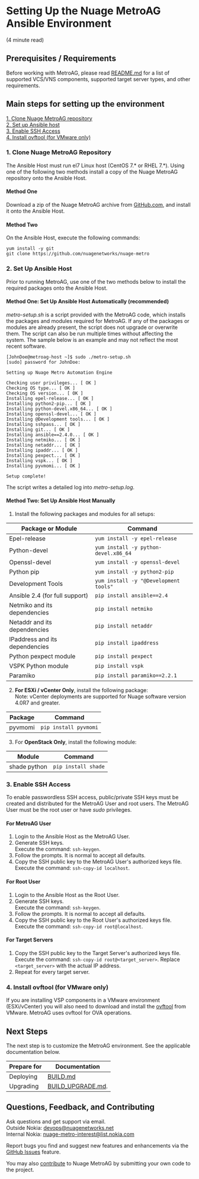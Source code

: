 # Setting Up the Nuage MetroAG Ansible Environment
(4 minute read)  

## Prerequisites / Requirements  
Before working with MetroAG, please read [README.md](/README.md) for a list of supported VCS/VNS components, supported target server types, and other requirements. 

## Main steps for setting up the environment  
[1. Clone Nuage MetroAG repository](#1-clone-nuage-metroag-repository)  
[2. Set up Ansible host](#2-set-up-ansible-host)  
[3. Enable SSH Access](#3-enable-ssh-access)  
[4. Install ovftool (for VMware only)](#4-install-ovftool-for-vmware-only)  

### 1. Clone Nuage MetroAG Repository
The Ansible Host must run el7 Linux host (CentOS 7.* or RHEL 7.*). Using one of the following two methods install a copy of the Nuage MetroAG repository onto the Ansible Host. 
#### Method One  
Download a zip of the Nuage MetroAG archive from [GitHub.com](https://github.com/nuagenetworks/nuage-metro), and install it onto the Ansible Host.

#### Method Two  
On the Ansible Host, execute the following commands:  
```
yum install -y git
git clone https://github.com/nuagenetworks/nuage-metro
```
### 2. Set Up Ansible Host
Prior to running MetroAG, use one of the two methods below to install the required packages onto the Ansible Host.

#### Method One: Set Up Ansible Host Automatically (recommended)
*metro-setup.sh* is a script provided with the MetroAG code, which installs the packages and modules required for MetroAG. If any of the packages or modules are already present, the script does not upgrade or overwrite them. The script can also be run multiple times without affecting the system. The sample below is an example and may not reflect the most recent software.
```
[JohnDoe@metroag-host ~]$ sudo ./metro-setup.sh
[sudo] password for JohnDoe:

Setting up Nuage Metro Automation Engine

Checking user privileges... [ OK ]
Checking OS type... [ OK ]
Checking OS version... [ OK ]
Installing epel-release... [ OK ]
Installing python2-pip... [ OK ]
Installing python-devel.x86_64... [ OK ]
Installing openssl-devel... [ OK ]
Installing @Development tools... [ OK ]
Installing sshpass... [ OK ]
Installing git... [ OK ]
Installing ansible==2.4.0... [ OK ]
Installing netmiko... [ OK ]
Installing netaddr... [ OK ]
Installing ipaddr... [ OK ]
Installing pexpect... [ OK ]
Installing vspk... [ OK ]
Installing pyvmomi... [ OK ]

Setup complete!
```
The script writes a detailed log into *metro-setup.log*.

#### Method Two: Set Up Ansible Host Manually
1. Install the following packages and modules for all setups:

Package or Module | Command   
------- | --------  
Epel-release | `yum install -y epel-release`  
Python-devel | `yum install -y python-devel.x86_64`  
Openssl-devel | `yum install -y openssl-devel`  
Python pip | `yum install -y python2-pip `  
Development Tools | `yum install -y "@Development tools"`  
Ansible 2.4 (for full support) | `pip install ansible==2.4`  
Netmiko and its dependencies | `pip install netmiko`  
Netaddr and its dependencies | `pip install netaddr`  
IPaddress and its dependencies | `pip install ipaddress`  
Python pexpect module | `pip install pexpect`  
VSPK Python module | `pip install vspk`  
Paramiko | `pip install paramiko==2.2.1`

2. **For ESXi / vCenter Only**, install the following package:  
 Note: vCenter deployments are supported for Nuage software version 4.0R7 and greater.  

Package | Command  
 -----| ------  
 pyvmomi | `pip install pyvmomi`  


3. For **OpenStack Only**, install the following module:

Module | Command  
 -----| ------  
 shade python | `pip install shade`

### 3. Enable SSH Access  
To enable passwordless SSH access, public/private SSH keys must be created and distributed for the MetroAG User and root users. The MetroAG User must be the root user or have *sudo* privileges.  
#### For MetroAG User
1. Login to the Ansible Host as the MetroAG User.  
2. Generate SSH keys.  
   Execute the command: `ssh-keygen`.  
3. Follow the prompts. It is normal to accept all defaults.  
4. Copy the SSH public key to the MetroAG User's authorized keys file.  
   Execute the command: `ssh-copy-id localhost`.  
#### For Root User  
1. Login to the Ansible Host as the Root User.  
2. Generate SSH keys.  
   Execute the command: `ssh-keygen`.  
3. Follow the prompts. It is normal to accept all defaults.  
4. Copy the SSH public key to the Root User's authorized keys file.  
   Execute the command: `ssh-copy-id root@localhost`.   
#### For Target Servers
1. Copy the SSH public key to the Target Server's authorized keys file.   
   Execute the command: `ssh-copy-id root@<target_server>`. Replace `<target_server>` with the actual IP address.  
2. Repeat for every target server.
   
### 4. Install ovftool (for VMware only)
 If you are installing VSP components in a VMware environment (ESXi/vCenter) you will also need to download and install the [ovftool](https://www.vmware.com/support/developer/ovf/) from VMware. MetroAG uses ovftool for OVA operations.

## Next Steps
The next step is to customize the MetroAG environment. See the applicable documentation below.  

Prepare for | Documentation  
---------------- | --------------
 Deploying | [BUILD.md](BUILD.md)  
 Upgrading | [BUILD_UPGRADE.md](BUILD_UPGRADE.md). 

## Questions, Feedback, and Contributing
Ask questions and get support via email.  
  Outside Nokia: [devops@nuagenetworks.net](mailto:deveops@nuagenetworks.net "send email to nuage-metro project")  
  Internal Nokia: [nuage-metro-interest@list.nokia.com](mailto:nuage-metro-interest@list.nokia.com "send email to nuage-metro project")

Report bugs you find and suggest new features and enhancements via the [GitHub Issues](https://github.com/nuagenetworks/nuage-metro/issues "nuage-metro issues") feature.

You may also [contribute](../CONTRIBUTING.md) to Nuage MetroAG by submitting your own code to the project.
